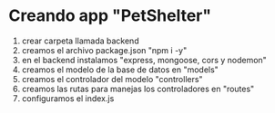 # Creando app "PetShelter"

1. crear carpeta llamada backend
2. creamos el archivo package.json "npm i -y"
3. en el backend instalamos "express, mongoose, cors y nodemon"
4. creamos el modelo de la base de datos en "models"
5. creamos el controlador del modelo "controllers"
6. creamos las rutas para manejas los controladores en "routes"
7. configuramos el index.js
